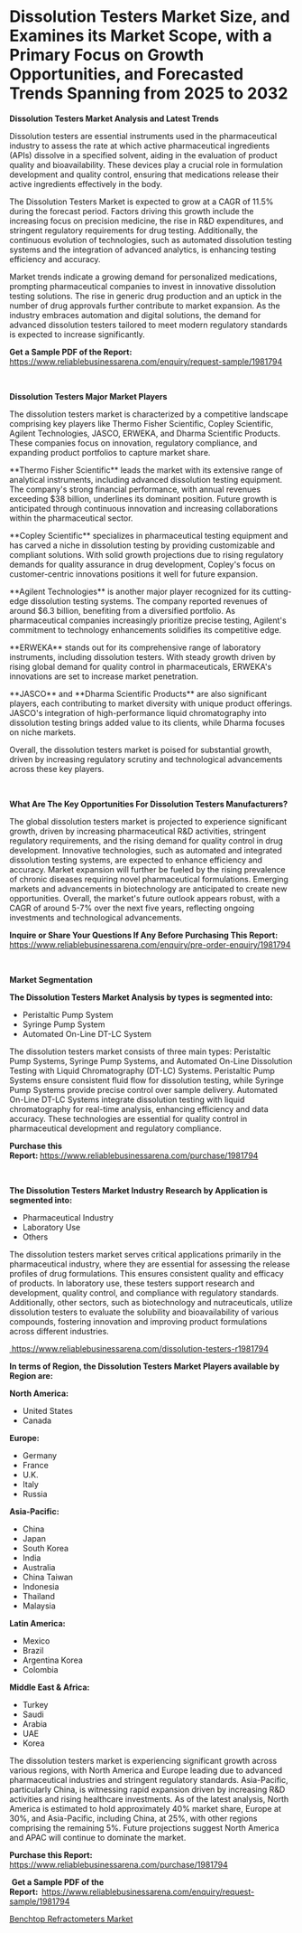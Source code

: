 <p><h1>Dissolution Testers Market Size, and Examines its Market Scope, with a Primary Focus on Growth Opportunities, and Forecasted Trends Spanning from 2025 to 2032</h1></p><p><strong>Dissolution Testers Market Analysis and Latest Trends</strong></p>
<p><p>Dissolution testers are essential instruments used in the pharmaceutical industry to assess the rate at which active pharmaceutical ingredients (APIs) dissolve in a specified solvent, aiding in the evaluation of product quality and bioavailability. These devices play a crucial role in formulation development and quality control, ensuring that medications release their active ingredients effectively in the body.</p><p>The Dissolution Testers Market is expected to grow at a CAGR of 11.5% during the forecast period. Factors driving this growth include the increasing focus on precision medicine, the rise in R&D expenditures, and stringent regulatory requirements for drug testing. Additionally, the continuous evolution of technologies, such as automated dissolution testing systems and the integration of advanced analytics, is enhancing testing efficiency and accuracy.</p><p>Market trends indicate a growing demand for personalized medications, prompting pharmaceutical companies to invest in innovative dissolution testing solutions. The rise in generic drug production and an uptick in the number of drug approvals further contribute to market expansion. As the industry embraces automation and digital solutions, the demand for advanced dissolution testers tailored to meet modern regulatory standards is expected to increase significantly.</p></p>
<p><strong>Get a Sample PDF of the Report:&nbsp;</strong> <a href="https://www.reliablebusinessarena.com/enquiry/request-sample/1981794?utm_campaign=2180&utm_medium=2&utm_source=Github&utm_content=ia&utm_term=20022025&utm_id=dissolution-testers">https://www.reliablebusinessarena.com/enquiry/request-sample/1981794</a></p>
<p>&nbsp;</p>
<p><strong>Dissolution Testers Major Market Players</strong></p>
<p><p>The dissolution testers market is characterized by a competitive landscape comprising key players like Thermo Fisher Scientific, Copley Scientific, Agilent Technologies, JASCO, ERWEKA, and Dharma Scientific Products. These companies focus on innovation, regulatory compliance, and expanding product portfolios to capture market share.</p><p>**Thermo Fisher Scientific** leads the market with its extensive range of analytical instruments, including advanced dissolution testing equipment. The company's strong financial performance, with annual revenues exceeding $38 billion, underlines its dominant position. Future growth is anticipated through continuous innovation and increasing collaborations within the pharmaceutical sector.</p><p>**Copley Scientific** specializes in pharmaceutical testing equipment and has carved a niche in dissolution testing by providing customizable and compliant solutions. With solid growth projections due to rising regulatory demands for quality assurance in drug development, Copley's focus on customer-centric innovations positions it well for future expansion.</p><p>**Agilent Technologies** is another major player recognized for its cutting-edge dissolution testing systems. The company reported revenues of around $6.3 billion, benefiting from a diversified portfolio. As pharmaceutical companies increasingly prioritize precise testing, Agilent's commitment to technology enhancements solidifies its competitive edge.</p><p>**ERWEKA** stands out for its comprehensive range of laboratory instruments, including dissolution testers. With steady growth driven by rising global demand for quality control in pharmaceuticals, ERWEKA's innovations are set to increase market penetration.</p><p>**JASCO** and **Dharma Scientific Products** are also significant players, each contributing to market diversity with unique product offerings. JASCO's integration of high-performance liquid chromatography into dissolution testing brings added value to its clients, while Dharma focuses on niche markets.</p><p>Overall, the dissolution testers market is poised for substantial growth, driven by increasing regulatory scrutiny and technological advancements across these key players.</p></p>
<p>&nbsp;</p>
<p><strong>What Are The Key Opportunities For Dissolution Testers Manufacturers?</strong></p>
<p><p>The global dissolution testers market is projected to experience significant growth, driven by increasing pharmaceutical R&D activities, stringent regulatory requirements, and the rising demand for quality control in drug development. Innovative technologies, such as automated and integrated dissolution testing systems, are expected to enhance efficiency and accuracy. Market expansion will further be fueled by the rising prevalence of chronic diseases requiring novel pharmaceutical formulations. Emerging markets and advancements in biotechnology are anticipated to create new opportunities. Overall, the market's future outlook appears robust, with a CAGR of around 5-7% over the next five years, reflecting ongoing investments and technological advancements.</p></p>
<p><strong>Inquire or Share Your Questions If Any Before Purchasing This Report:</strong> <a href="https://www.reliablebusinessarena.com/enquiry/pre-order-enquiry/1981794?utm_campaign=2180&utm_medium=2&utm_source=Github&utm_content=ia&utm_term=20022025&utm_id=dissolution-testers">https://www.reliablebusinessarena.com/enquiry/pre-order-enquiry/1981794</a></p>
<p>&nbsp;</p>
<p><strong>Market Segmentation</strong></p>
<p><strong>The Dissolution Testers Market Analysis by types is segmented into:</strong></p>
<p><ul><li>Peristaltic Pump System</li><li>Syringe Pump System</li><li>Automated On-Line DT-LC System</li></ul></p>
<p><p>The dissolution testers market consists of three main types: Peristaltic Pump Systems, Syringe Pump Systems, and Automated On-Line Dissolution Testing with Liquid Chromatography (DT-LC) Systems. Peristaltic Pump Systems ensure consistent fluid flow for dissolution testing, while Syringe Pump Systems provide precise control over sample delivery. Automated On-Line DT-LC Systems integrate dissolution testing with liquid chromatography for real-time analysis, enhancing efficiency and data accuracy. These technologies are essential for quality control in pharmaceutical development and regulatory compliance.</p></p>
<p><strong>Purchase this Report:&nbsp;</strong><a href="https://www.reliablebusinessarena.com/purchase/1981794?utm_campaign=2180&utm_medium=2&utm_source=Github&utm_content=ia&utm_term=20022025&utm_id=dissolution-testers">https://www.reliablebusinessarena.com/purchase/1981794</a></p>
<p>&nbsp;</p>
<p><strong>The Dissolution Testers Market Industry Research by Application is segmented into:</strong></p>
<p><ul><li>Pharmaceutical Industry</li><li>Laboratory Use</li><li>Others</li></ul></p>
<p><p>The dissolution testers market serves critical applications primarily in the pharmaceutical industry, where they are essential for assessing the release profiles of drug formulations. This ensures consistent quality and efficacy of products. In laboratory use, these testers support research and development, quality control, and compliance with regulatory standards. Additionally, other sectors, such as biotechnology and nutraceuticals, utilize dissolution testers to evaluate the solubility and bioavailability of various compounds, fostering innovation and improving product formulations across different industries.</p></p>
<p><a href="https://www.reliablebusinessarena.com/dissolution-testers-r1981794?utm_campaign=2180&utm_medium=2&utm_source=Github&utm_content=ia&utm_term=20022025&utm_id=dissolution-testers">&nbsp;https://www.reliablebusinessarena.com/dissolution-testers-r1981794</a></p>
<p><strong>In terms of Region, the Dissolution Testers Market Players available by Region are:</strong></p>
<p>
    <p> <strong> North America: </strong>
        <ul>
            <li>United States</li>
            <li>Canada</li>
        </ul>
        </p> 
    <p> <strong> Europe: </strong>
        <ul>
            <li>Germany</li>
            <li>France</li>
            <li>U.K.</li>
            <li>Italy</li>
            <li>Russia</li>
        </ul>
        </p> 
    <p> <strong> Asia-Pacific: </strong>
        <ul>
            <li>China</li>
            <li>Japan</li>
            <li>South Korea</li>
            <li>India</li>
            <li>Australia</li>
            <li>China Taiwan</li>
            <li>Indonesia</li>
            <li>Thailand</li>
            <li>Malaysia</li>
        </ul>
        </p> 
    <p> <strong> Latin America: </strong>
        <ul>
            <li>Mexico</li>
            <li>Brazil</li>
            <li>Argentina Korea</li>
            <li>Colombia</li>
        </ul>
        </p> 
    <p> <strong> Middle East & Africa: </strong>
        <ul>
            <li>Turkey</li>
            <li>Saudi</li>
            <li>Arabia</li>
            <li>UAE</li>
            <li>Korea</li>
        </ul>
    </p>
    </p>
<p><p>The dissolution testers market is experiencing significant growth across various regions, with North America and Europe leading due to advanced pharmaceutical industries and stringent regulatory standards. Asia-Pacific, particularly China, is witnessing rapid expansion driven by increasing R&D activities and rising healthcare investments. As of the latest analysis, North America is estimated to hold approximately 40% market share, Europe at 30%, and Asia-Pacific, including China, at 25%, with other regions comprising the remaining 5%. Future projections suggest North America and APAC will continue to dominate the market.</p></p>
<p><strong>Purchase this Report: </strong><a href="https://www.reliablebusinessarena.com/purchase/1981794?utm_campaign=2180&utm_medium=2&utm_source=Github&utm_content=ia&utm_term=20022025&utm_id=dissolution-testers">https://www.reliablebusinessarena.com/purchase/1981794</a></p>
<p>&nbsp;<strong>Get a Sample PDF of the Report:&nbsp;&nbsp;</strong><a href="https://www.reliablebusinessarena.com/enquiry/request-sample/1981794?utm_campaign=2180&utm_medium=2&utm_source=Github&utm_content=ia&utm_term=20022025&utm_id=dissolution-testers">https://www.reliablebusinessarena.com/enquiry/request-sample/1981794</a></p>
<p><strong></strong></p>
<p><p><a href="https://github.com/OlenFleming68/Market-Research-Report-List-1/blob/main/benchtop-refractometers-market.md?utm_campaign=2180&utm_medium=2&utm_source=Github&utm_content=ia&utm_term=20022025&utm_id=dissolution-testers">Benchtop Refractometers Market</a></p></p>